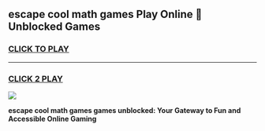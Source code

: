 
## escape cool math games Play Online 👋 Unblocked Games
<h3>
<a href="https://news.freeplayer.one?title=escape_cool_math_games&ref=17CMG">CLICK TO PLAY</a></h3>
<hr>

<h3>
<a href="https://news.freeplayer.one?title=escape_cool_math_games&ref=17CMG">CLICK 2 PLAY</a>
  
</h3>

<a href="https://news.freeplayer.one?title=escape_cool_math_games&ref=17CMG/"><img src="https://clearcache.store/games.png"></a>


**escape cool math games games unblocked: Your Gateway to Fun and Accessible Online Gaming**
